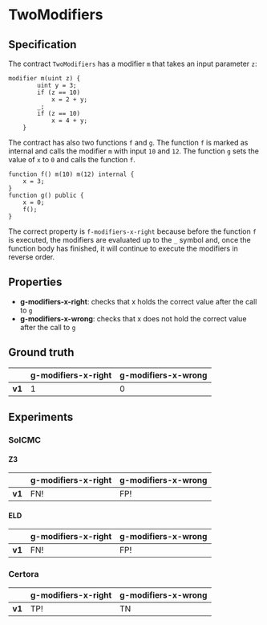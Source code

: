 # TwoModifiers

## Specification
The contract `TwoModifiers` has a modifier `m` that takes an input parameter `z`:
```
modifier m(uint z) {
		uint y = 3;
        if (z == 10)
            x = 2 + y;
        _;
        if (z == 10)
            x = 4 + y;
    }
```

The contract has also two functions `f` and `g`. The function `f` is marked as internal and calls the modifier `m` with input `10` and `12`. The function `g` sets the value of `x` to `0` and calls the function `f`.
```
function f() m(10) m(12) internal {
    x = 3;
}
function g() public {
    x = 0;
    f();
}
```

The correct property is `f-modifiers-x-right` because before the function `f` is executed, the modifiers are evaluated up to the `_` symbol and, once the function body has finished, it will continue to execute the modifiers in reverse order.

## Properties
- **g-modifiers-x-right**: checks that x holds the correct value after the call to `g`
- **g-modifiers-x-wrong**: checks that x does not hold the correct value after the call to `g`

## Ground truth
|        | g-modifiers-x-right | g-modifiers-x-wrong |
|--------|---------------------|---------------------|
| **v1** | 1                   | 0                   |
 

## Experiments
### SolCMC
#### Z3
|        | g-modifiers-x-right | g-modifiers-x-wrong |
|--------|---------------------|---------------------|
| **v1** | FN!                 | FP!                 |
 

#### ELD
|        | g-modifiers-x-right | g-modifiers-x-wrong |
|--------|---------------------|---------------------|
| **v1** | FN!                 | FP!                 |
 


### Certora
|        | g-modifiers-x-right | g-modifiers-x-wrong |
|--------|---------------------|---------------------|
| **v1** | TP!                 | TN                  |
 

